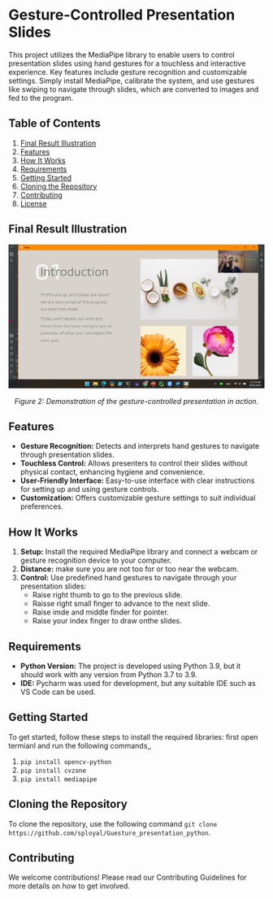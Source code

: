 # Gesture-Controlled Presentation Slides

This project utilizes the MediaPipe library to enable users to control presentation slides using hand gestures for a touchless and interactive experience. Key features include gesture recognition and customizable settings. Simply install MediaPipe, calibrate the system, and use gestures like swiping to navigate through slides, which are converted to images and fed to the program.

## Table of Contents
1. [Final Result Illustration](#final-result-illustration)
2. [Features](#features)
3. [How It Works](#how-it-works)
4. [Requirements](#requirements)
5. [Getting Started](#getting-started)
6. [Cloning the Repository](#cloning-the-repository)
7. [Contributing](#contributing)
8. [License](#license)

## Final Result Illustration

<p align="center">
  <img src="images/image1.png" alt="Gesture-Controlled Presentation Demo">
</p>

<p align="center"><em>Figure 2: Demonstration of the gesture-controlled presentation in action.</em></p>

## Features

- **Gesture Recognition:** Detects and interprets hand gestures to navigate through presentation slides.
- **Touchless Control:** Allows presenters to control their slides without physical contact, enhancing hygiene and convenience.
- **User-Friendly Interface:** Easy-to-use interface with clear instructions for setting up and using gesture controls.
- **Customization:** Offers customizable gesture settings to suit individual preferences.

## How It Works

1. **Setup:** Install the required MediaPipe library and connect a webcam or gesture recognition device to your computer.
2. **Distance:** make sure you are not too for or too near the webcam.
3. **Control:** Use predefined hand gestures to navigate through your presentation slides:
   - Raise right thumb to go to the previous slide.
   - Raisse right small finger to advance to the next slide.
   - Raise imde and middle finder for pointer.
   - Raise your index finger to draw onthe slides.

## Requirements

- **Python Version:** The project is developed using Python 3.9, but it should work with any version from Python 3.7 to 3.9.
- **IDE:** Pycharm was used for development, but any suitable IDE such as VS Code can be used.

## Getting Started

To get started, follow these steps to install the required libraries: first open termianl and run the following commands,,
1. `pip install opencv-python`
2. `pip install cvzone`
3. `pip install mediapipe`
## Cloning the Repository
To clone the repository, use the following command `git clone https://github.com/sployal/Guesture_presentation_python`.

## Contributing
We welcome contributions! Please read our Contributing Guidelines for more details on how to get involved.
